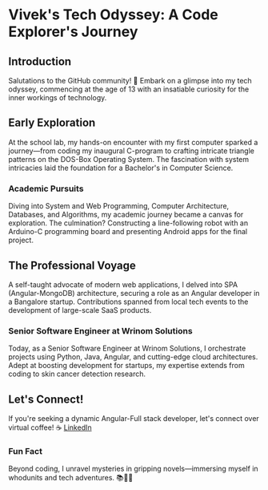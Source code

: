 # Vivek's Tech Odyssey: A Code Explorer's Journey

## Introduction

Salutations to the GitHub community! 🚀 Embark on a glimpse into my tech odyssey, commencing at the age of 13 with an insatiable curiosity for the inner workings of technology.

## Early Exploration

At the school lab, my hands-on encounter with my first computer sparked a journey—from coding my inaugural C-program to crafting intricate triangle patterns on the DOS-Box Operating System. The fascination with system intricacies laid the foundation for a Bachelor's in Computer Science.

### Academic Pursuits

Diving into System and Web Programming, Computer Architecture, Databases, and Algorithms, my academic journey became a canvas for exploration. The culmination? Constructing a line-following robot with an Arduino-C programming board and presenting Android apps for the final project.

## The Professional Voyage

A self-taught advocate of modern web applications, I delved into SPA (Angular-MongoDB) architecture, securing a role as an Angular developer in a Bangalore startup. Contributions spanned from local tech events to the development of large-scale SaaS products.

### Senior Software Engineer at Wrinom Solutions

Today, as a Senior Software Engineer at Wrinom Solutions, I orchestrate projects using Python, Java, Angular, and cutting-edge cloud architectures. Adept at boosting development for startups, my expertise extends from coding to skin cancer detection research.

## Let's Connect!

If you're seeking a dynamic Angular-Full stack developer, let's connect over virtual coffee! ☕ [LinkedIn](https://www.linkedin.com/in/vivek-in-tech/)

### Fun Fact

Beyond coding, I unravel mysteries in gripping novels—immersing myself in whodunits and tech adventures. 📚🕵️‍♂️

